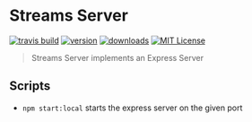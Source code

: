 # Streams Server

[![travis build](https://img.shields.io/travis/code-star/streams.svg?style=flat-square)](https://travis-ci.org/code-star/streams)
[![version](https://img.shields.io/npm/v/streams-server.svg?style=flat-square)](http://npm.im/streams-server)
[![downloads](https://img.shields.io/npm/dm/streams-server.svg?style=flat-square)](http://npm-stat.com/charts.html?package=streams-server&from=2018-10-13)
[![MIT License](https://img.shields.io/npm/l/streams-server.svg?style=flat-square)](http://opensource.org/licenses/MIT)

> Streams Server implements an Express Server

## Scripts

- `npm start:local` starts the express server on the given port
